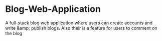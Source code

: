 # Blog-Web-Application
A full-stack blog web application where users can create accounts and write &amp;amp; publish blogs. Also their is a feature for users to comment on the blog
